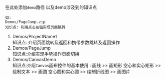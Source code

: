 在此处添加`demo`路径 以及demo涉及到的知识点
```text
如:
Demos/PageJump.zip
知识点: 利用点击按钮实现页面跳转
```
1. Demos/ProjectName1\
   知识点: 介绍页面跳转及返回和携带参数跳转及返回操作
1. Demos/PageJump\
	知识点:介绍实现手势操作页面切换
1. Demos/CanvasDemo\
	知识点:介绍`Canvas`画布控件的基本使用 : 画线 >> 画矩形 空心和实心矩形 >> 绘制文本 >> 画圆 空心圆和实心圆 >> 绘制折线图 >> 画图片